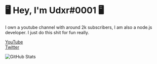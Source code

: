 # 🖥️ Hey, I'm Udxr#0001 🖥️
I own a youtube channel with around 2k subscribers, I am also a node.js developer. I just do this shit for fun really.

[YouTube](https://youtube.com/udxrr)<br />
[Twitter](https://twitter.com/_udxr)

![GitHub Stats](https://github-readme-stats.vercel.app/api?username=udxr&show_icons=true&theme=dark)
